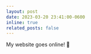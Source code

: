```yaml
---
layout: post
date: 2023-03-20 23:41:00-0600
inline: true
related_posts: false
---
```


My website goes online! 🎉
